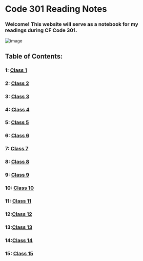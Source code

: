 # Code 301 Reading Notes
### Welcome! This website will serve as a notebook for my readings during CF Code 301.
![image](https://inteng-storage.s3.amazonaws.com/img/iea/9lwjAVnM6E/sizes/ocde_resize_md.jpg)
## Table of Contents:
### 1: [Class 1]()
### 2: [Class 2]()
### 3: [Class 3]()
### 4: [Class 4]()
### 5: [Class 5]()
### 6: [Class 6]()
### 7: [Class 7]()
### 8: [Class 8]()
### 9: [Class 9]()
### 10: [Class 10]()
### 11: [Class 11]()
### 12:[Class 12]()
### 13:[Class 13]()
### 14:[Class 14]()
### 15: [Class 15]()
